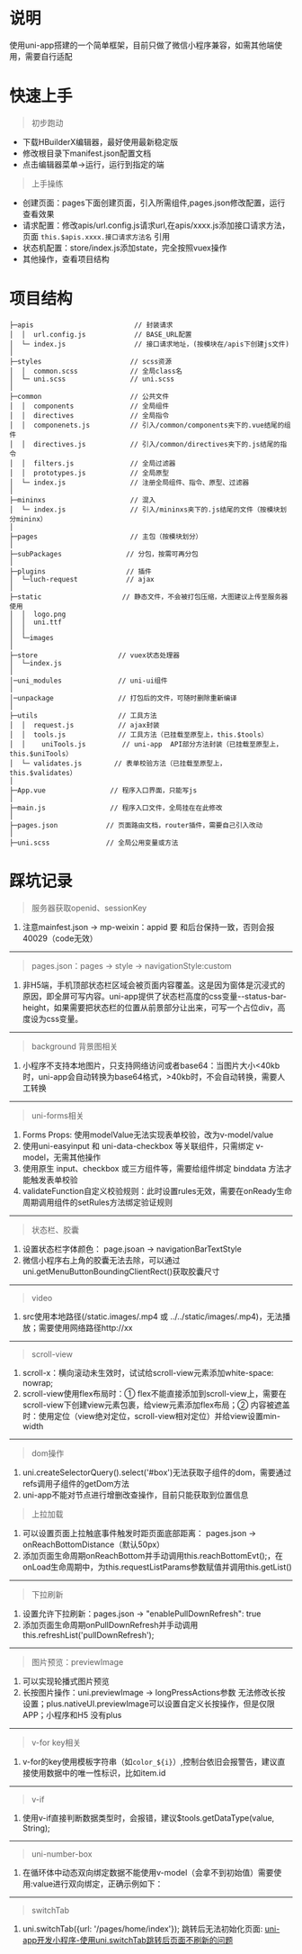 # 说明
使用uni-app搭建的一个简单框架，目前只做了微信小程序兼容，如需其他端使用，需要自行适配

# 快速上手
> 初步跑动
- 下载HBuilderX编辑器，最好使用最新稳定版
- 修改根目录下manifest.json配置文档
- 点击编辑器菜单->运行，运行到指定的端

> 上手操练
- 创建页面：pages下面创建页面，引入所需组件,pages.json修改配置，运行查看效果
- 请求配置：修改apis/url.config.js请求url,在apis/xxxx.js添加接口请求方法，页面 `this.$apis.xxxx.接口请求方法名` 引用
- 状态机配置：store/index.js添加state，完全按照vuex操作
- 其他操作，查看项目结构

# 项目结构
```
├─apis                         // 封装请求
│  │  url.config.js            // BASE_URL配置
│  └─ index.js                 // 接口请求地址，(按模块在/apis下创建js文件)
│
├─styles                      // scss资源
│  │  common.scss             // 全局class名
│  └─ uni.scss                // uni.scss
│
├─common                      // 公共文件
│  │  components              // 全局组件
│  │  directives              // 全局指令
│  │  componenets.js          // 引入/common/components夹下的.vue结尾的组件
│  │  directives.js           // 引入/common/directives夹下的.js结尾的指令
│  │  filters.js              // 全局过滤器
│  │  prototypes.js           // 全局原型
│  └─ index.js                // 注册全局组件、指令、原型、过滤器
│
├─mininxs                     // 混入
│  └─ index.js                // 引入/mininxs夹下的.js结尾的文件（按模块划分mininx）
│
├─pages                       // 主包（按模块划分）
│
├─subPackages                // 分包，按需可再分包
│
├─plugins                    // 插件
│  └─luch-request            // ajax
│ 
├─static                    // 静态文件，不会被打包压缩，大图建议上传至服务器使用
│  │  logo.png
│  │  uni.ttf
│  │
│  └─images
│
├─store                    // vuex状态处理器
│  └─index.js
│
│─uni_modules              // uni-ui组件
│
│─unpackage                // 打包后的文件，可随时删除重新编译
│
├─utils                    // 工具方法
│  │  request.js           // ajax封装
│  │  tools.js             // 工具方法（已挂载至原型上，this.$tools）
│  │	uniTools.js         // uni-app  API部分方法封装（已挂载至原型上，this.$uniTools）
│  └─ validates.js        // 表单校验方法（已挂载至原型上，this.$validates）
│
├─App.vue                // 程序入口界面，只能写js
│
├─main.js                // 程序入口文件，全局挂在在此修改
│
├─pages.json            // 页面路由文档，router插件，需要自己引入改动
│
├─uni.scss              // 全局公用变量或方法

```
# 踩坑记录
> 服务器获取openid、sessionKey
1. 注意mainfest.json -> mp-weixin：appid 要 和后台保持一致，否则会报40029（code无效）
---

> pages.json：pages -> style -> navigationStyle:custom
1. 非H5端，手机顶部状态栏区域会被页面内容覆盖。这是因为窗体是沉浸式的原因，即全屏可写内容。uni-app提供了状态栏高度的css变量--status-bar-height，如果需要把状态栏的位置从前景部分让出来，可写一个占位div，高度设为css变量。
---

> background 背景图相关
1. 小程序不支持本地图片，只支持网络访问或者base64：当图片大小<40kb时，uni-app会自动转换为base64格式，>40kb时，不会自动转换，需要人工转换
---

> uni-forms相关
1. Forms Props: 使用modelValue无法实现表单校验，改为v-model/value
2. 使用uni-easyinput 和 uni-data-checkbox 等关联组件，只需绑定 v-model，无需其他操作
3. 使用原生 input、checkbox 或三方组件等，需要给组件绑定 binddata 方法才能触发表单校验
4. validateFunction自定义校验规则：此时设置rules无效，需要在onReady生命周期调用组件的setRules方法绑定验证规则
---

> 状态栏、胶囊
1. 设置状态栏字体颜色： page.jsoan -> navigationBarTextStyle
2. 微信小程序右上角的胶囊无法去除，可以通过uni.getMenuButtonBoundingClientRect()获取胶囊尺寸
---

> video
1. src使用本地路径(/static.images/.mp4 或 ../../static/images/.mp4)，无法播放；需要使用网络路径http://xx
---

> scroll-view
1. scroll-x：横向滚动未生效时，试试给scroll-view元素添加white-space: nowrap;
2. scroll-view使用flex布局时：① flex不能直接添加到scroll-view上，需要在scroll-view下创建view元素包裹，给view元素添加flex布局；② 内容被遮盖时：使用定位（view绝对定位，scroll-view相对定位）并给view设置min-width
---

> dom操作
1. uni.createSelectorQuery().select('#box')无法获取子组件的dom，需要通过refs调用子组件的getDom方法
2. uni-app不能对节点进行增删改查操作，目前只能获取到位置信息

>上拉加载
1. 可以设置页面上拉触底事件触发时距页面底部距离： pages.json -> onReachBottomDistance（默认50px）
2. 添加页面生命周期onReachBottom并手动调用this.reachBottomEvt();，在onLoad生命周期中，为this.requestListParams参数赋值并调用this.getList()
---

>下拉刷新
1. 设置允许下拉刷新：pages.json -> "enablePullDownRefresh": true
2. 添加页面生命周期onPullDownRefresh并手动调用this.refreshList('pullDownRefresh');
---

> 图片预览：previewImage
1. 可以实现轮播式图片预览
2. 长按图片操作：uni.previewImage -> longPressActions参数 无法修改长按设置；plus.nativeUI.previewImage可以设置自定义长按操作，但是仅限APP；小程序和H5 没有plus
---

> v-for  key相关
1. v-for的key使用模板字符串（如`color_${i}`）,控制台依旧会报警告，建议直接使用数据中的唯一性标识，比如item.id
---

> v-if
1. 使用v-if直接判断数据类型时，会报错，建议$tools.getDataType(value, String);
---

> uni-number-box
1. 在循环体中动态双向绑定数据不能使用v-model（会拿不到初始值）需要使用:value进行双向绑定，正确示例如下：
<uni-number-box :min="1" :value="item.goodsNum"></uni-number-box>
---

> switchTab
1. uni.switchTab({url: '/pages/home/index'}); 跳转后无法初始化页面: [uni-app开发小程序-使用uni.switchTab跳转后页面不刷新的问题](https://www.cnblogs.com/cap-rq/p/11120438.html)